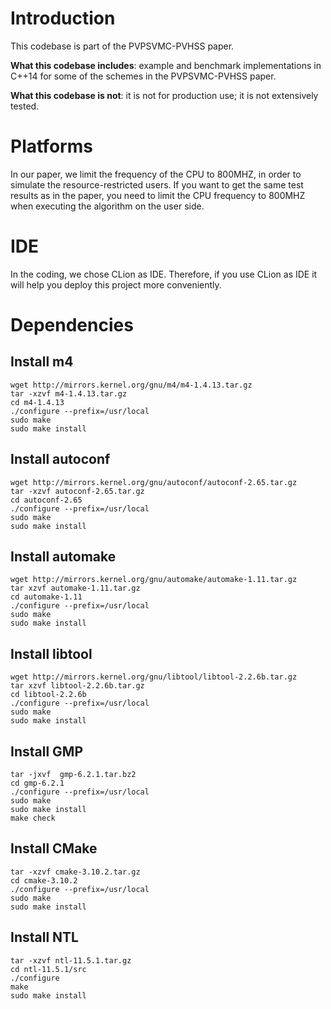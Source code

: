 # Introduction
This codebase is part of the PVPSVMC-PVHSS paper.

**What this codebase includes**: example and benchmark implementations in C++14 for some of the schemes in the PVPSVMC-PVHSS paper.

**What this codebase is not**: it is not for production use; it is not extensively tested.

# Platforms
In our paper, we limit the frequency of the CPU to 800MHZ, in order to simulate the resource-restricted users. If you want to get the same test results as in the paper, you need to limit the CPU frequency to 800MHZ when executing the algorithm on the user side.

# IDE  
In the coding, we chose CLion as IDE. Therefore, if you use CLion as IDE it will help you deploy this project more conveniently.

# Dependencies  
## Install m4
    wget http://mirrors.kernel.org/gnu/m4/m4-1.4.13.tar.gz
    tar -xzvf m4-1.4.13.tar.gz
    cd m4-1.4.13
    ./configure --prefix=/usr/local
    sudo make
    sudo make install
## Install autoconf
    wget http://mirrors.kernel.org/gnu/autoconf/autoconf-2.65.tar.gz
    tar -xzvf autoconf-2.65.tar.gz
    cd autoconf-2.65
    ./configure --prefix=/usr/local
    sudo make
    sudo make install
## Install automake
    wget http://mirrors.kernel.org/gnu/automake/automake-1.11.tar.gz
    tar xzvf automake-1.11.tar.gz
    cd automake-1.11
    ./configure --prefix=/usr/local
    sudo make
    sudo make install
## Install libtool
    wget http://mirrors.kernel.org/gnu/libtool/libtool-2.2.6b.tar.gz
    tar xzvf libtool-2.2.6b.tar.gz
    cd libtool-2.2.6b
    ./configure --prefix=/usr/local
    sudo make
    sudo make install
## Install GMP
    tar -jxvf  gmp-6.2.1.tar.bz2
    cd gmp-6.2.1
    ./configure --prefix=/usr/local
    sudo make
    sudo make install
    make check
## Install CMake
    tar -xzvf cmake-3.10.2.tar.gz
    cd cmake-3.10.2
    ./configure --prefix=/usr/local
    sudo make
    sudo make install
## Install NTL
    tar -xzvf ntl-11.5.1.tar.gz
    cd ntl-11.5.1/src
    ./configure 
    make
    sudo make install



